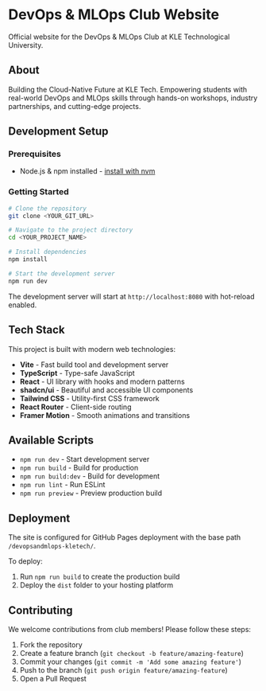 # DevOps & MLOps Club Website

Official website for the DevOps & MLOps Club at KLE Technological University.

## About

Building the Cloud-Native Future at KLE Tech. Empowering students with real-world DevOps and MLOps skills through hands-on workshops, industry partnerships, and cutting-edge projects.

## Development Setup

### Prerequisites

- Node.js & npm installed - [install with nvm](https://github.com/nvm-sh/nvm#installing-and-updating)

### Getting Started

```sh
# Clone the repository
git clone <YOUR_GIT_URL>

# Navigate to the project directory
cd <YOUR_PROJECT_NAME>

# Install dependencies
npm install

# Start the development server
npm run dev
```

The development server will start at `http://localhost:8080` with hot-reload enabled.

## Tech Stack

This project is built with modern web technologies:

- **Vite** - Fast build tool and development server
- **TypeScript** - Type-safe JavaScript
- **React** - UI library with hooks and modern patterns
- **shadcn/ui** - Beautiful and accessible UI components
- **Tailwind CSS** - Utility-first CSS framework
- **React Router** - Client-side routing
- **Framer Motion** - Smooth animations and transitions

## Available Scripts

- `npm run dev` - Start development server
- `npm run build` - Build for production
- `npm run build:dev` - Build for development
- `npm run lint` - Run ESLint
- `npm run preview` - Preview production build

## Deployment

The site is configured for GitHub Pages deployment with the base path `/devopsandmlops-kletech/`. 

To deploy:
1. Run `npm run build` to create the production build
2. Deploy the `dist` folder to your hosting platform

## Contributing

We welcome contributions from club members! Please follow these steps:

1. Fork the repository
2. Create a feature branch (`git checkout -b feature/amazing-feature`)
3. Commit your changes (`git commit -m 'Add some amazing feature'`)
4. Push to the branch (`git push origin feature/amazing-feature`)
5. Open a Pull Request
